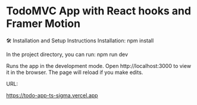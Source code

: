 # TodoMVC App with React hooks and Framer Motion

🛠 Installation and Setup Instructions
Installation: npm install

In the project directory, you can run: npm run dev

Runs the app in the development mode.
Open http://localhost:3000 to view it in the browser. The page will reload if you make edits.

URL:

https://todo-app-ts-sigma.vercel.app
